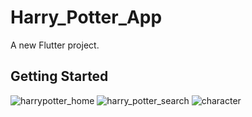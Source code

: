 # Harry_Potter_App

A new Flutter project.

## Getting Started

![harrypotter_home](https://github.com/mohamedhosny21/harry_potter-app/assets/96444914/d686ec18-46c9-4a66-80af-7fbd1bf10dbf)
![harry_potter_search](https://github.com/mohamedhosny21/harry_potter-app/assets/96444914/474c5dd3-7785-4874-a18e-2591d2632e0d)
![character](https://github.com/mohamedhosny21/harry_potter-app/assets/96444914/36b5310e-d71e-42d5-abbd-add07399cec1)
